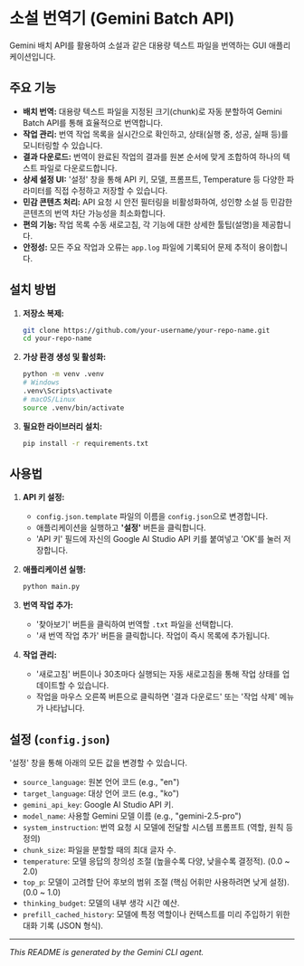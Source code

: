 # 소설 번역기 (Gemini Batch API)

Gemini 배치 API를 활용하여 소설과 같은 대용량 텍스트 파일을 번역하는 GUI 애플리케이션입니다.

## 주요 기능

*   **배치 번역:** 대용량 텍스트 파일을 지정된 크기(chunk)로 자동 분할하여 Gemini Batch API를 통해 효율적으로 번역합니다.
*   **작업 관리:** 번역 작업 목록을 실시간으로 확인하고, 상태(실행 중, 성공, 실패 등)를 모니터링할 수 있습니다.
*   **결과 다운로드:** 번역이 완료된 작업의 결과를 원본 순서에 맞게 조합하여 하나의 텍스트 파일로 다운로드합니다.
*   **상세 설정 UI:** '설정' 창을 통해 API 키, 모델, 프롬프트, Temperature 등 다양한 파라미터를 직접 수정하고 저장할 수 있습니다.
*   **민감 콘텐츠 처리:** API 요청 시 안전 필터링을 비활성화하여, 성인향 소설 등 민감한 콘텐츠의 번역 차단 가능성을 최소화합니다.
*   **편의 기능:** 작업 목록 수동 새로고침, 각 기능에 대한 상세한 툴팁(설명)을 제공합니다.
*   **안정성:** 모든 주요 작업과 오류는 `app.log` 파일에 기록되어 문제 추적이 용이합니다.

## 설치 방법

1.  **저장소 복제:**
    ```bash
    git clone https://github.com/your-username/your-repo-name.git
    cd your-repo-name
    ```

2.  **가상 환경 생성 및 활성화:**
    ```bash
    python -m venv .venv
    # Windows
    .venv\Scripts\activate
    # macOS/Linux
    source .venv/bin/activate
    ```

3.  **필요한 라이브러리 설치:**
    ```bash
    pip install -r requirements.txt
    ```

## 사용법

1.  **API 키 설정:**
    *   `config.json.template` 파일의 이름을 `config.json`으로 변경합니다.
    *   애플리케이션을 실행하고 **'설정'** 버튼을 클릭합니다.
    *   'API 키' 필드에 자신의 Google AI Studio API 키를 붙여넣고 'OK'를 눌러 저장합니다.

2.  **애플리케이션 실행:**
    ```bash
    python main.py
    ```

3.  **번역 작업 추가:**
    *   '찾아보기' 버튼을 클릭하여 번역할 `.txt` 파일을 선택합니다.
    *   '새 번역 작업 추가' 버튼을 클릭합니다. 작업이 즉시 목록에 추가됩니다.

4.  **작업 관리:**
    *   '새로고침' 버튼이나 30초마다 실행되는 자동 새로고침을 통해 작업 상태를 업데이트할 수 있습니다.
    *   작업을 마우스 오른쪽 버튼으로 클릭하면 '결과 다운로드' 또는 '작업 삭제' 메뉴가 나타납니다.

## 설정 (`config.json`)

'설정' 창을 통해 아래의 모든 값을 변경할 수 있습니다.

*   `source_language`: 원본 언어 코드 (e.g., "en")
*   `target_language`: 대상 언어 코드 (e.g., "ko")
*   `gemini_api_key`: Google AI Studio API 키.
*   `model_name`: 사용할 Gemini 모델 이름 (e.g., "gemini-2.5-pro")
*   `system_instruction`: 번역 요청 시 모델에 전달할 시스템 프롬프트 (역할, 원칙 등 정의)
*   `chunk_size`: 파일을 분할할 때의 최대 글자 수.
*   `temperature`: 모델 응답의 창의성 조절 (높을수록 다양, 낮을수록 결정적). (0.0 ~ 2.0)
*   `top_p`: 모델이 고려할 단어 후보의 범위 조절 (핵심 어휘만 사용하려면 낮게 설정). (0.0 ~ 1.0)
*   `thinking_budget`: 모델의 내부 생각 시간 예산.
*   `prefill_cached_history`: 모델에 특정 역할이나 컨텍스트를 미리 주입하기 위한 대화 기록 (JSON 형식).

---
*This README is generated by the Gemini CLI agent.*
